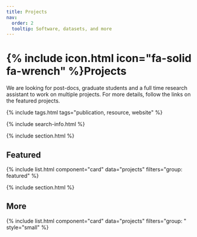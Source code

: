 ```yaml
---
title: Projects
nav:
  order: 2
  tooltip: Software, datasets, and more
---
```


# {% include icon.html icon="fa-solid fa-wrench" %}Projects

We are looking for post-docs, graduate students and a full time research assistant to work on multiple projects. 
For more details, follow the links on the featured projects.

{% include tags.html tags="publication, resource, website" %}

{% include search-info.html %}

{% include section.html %}

## Featured

{% include list.html component="card" data="projects" filters="group: featured" %}

{% include section.html %}

## More

{% include list.html component="card" data="projects" filters="group: " style="small" %}
